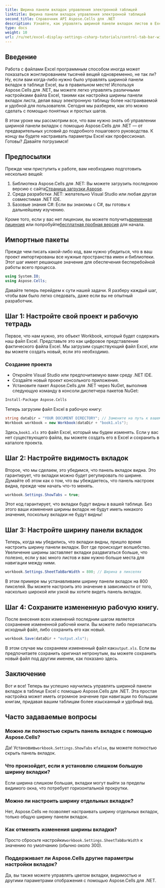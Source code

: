 ```yaml
---
title: Ширина панели вкладок управления электронной таблицей
linktitle: Ширина панели вкладок управления электронной таблицей
second_title: Справочник API Aspose.Cells для .NET
description: Узнайте, как управлять шириной панели вкладок листов в Excel с помощью Aspose.Cells для .NET с помощью этого пошагового руководства. Настройте свои файлы Excel эффективно.
type: docs
weight: 10
url: /ru/net/excel-display-settings-csharp-tutorials/control-tab-bar-width-of-spreadsheet/
---
```

## Введение

Работа с файлами Excel программным способом иногда может показаться жонглированием тысячей вещей одновременно, не так ли? Ну, если вам когда-либо нужно было управлять шириной панели вкладок в таблице Excel, вы в правильном месте! Используя Aspose.Cells для .NET, вы можете легко управлять различными настройками файла Excel, такими как настройка ширины панели вкладок листа, делая вашу электронную таблицу более настраиваемой и удобной для пользователя. Сегодня мы разберем, как это можно сделать с помощью понятных и простых шагов.

В этом уроке мы рассмотрим все, что вам нужно знать об управлении шириной панели вкладок с помощью Aspose.Cells для .NET — от предварительных условий до подробного пошагового руководства. К концу вы будете настраивать параметры Excel как профессионал. Готовы? Давайте погрузимся!

## Предпосылки

Прежде чем приступить к работе, вам необходимо подготовить несколько вещей:

1.  Библиотека Aspose.Cells для .NET: Вы можете загрузить последнюю версию с сайта[Страница загрузки Aspose](https://releases.aspose.com/cells/net/).
2. Среда разработки .NET: желательно Visual Studio или любая другая совместимая .NET IDE.
3. Базовые знания C#: Если вы знакомы с C#, вы готовы к дальнейшему изучению.

 Кроме того, если у вас нет лицензии, вы можете получить[временная лицензия](https://purchase.aspose.com/temporary-license/) или попробуйте[бесплатная пробная версия](https://releases.aspose.com/) для начала.

## Импортные пакеты

Прежде чем писать какой-либо код, вам нужно убедиться, что в ваш проект импортированы все нужные пространства имен и библиотеки. Этот шаг имеет решающее значение для обеспечения бесперебойной работы всего процесса.

```csharp
using System.IO;
using Aspose.Cells;
```

Давайте теперь перейдем к сути нашей задачи. Я разберу каждый шаг, чтобы вам было легко следовать, даже если вы не опытный разработчик.

## Шаг 1: Настройте свой проект и рабочую тетрадь

Первое, что нам нужно, это объект Workbook, который будет содержать наш файл Excel. Представьте это как цифровое представление фактического файла Excel. Мы загрузим существующий файл Excel, или вы можете создать новый, если это необходимо.

### Создание проекта

- Откройте Visual Studio или предпочитаемую вами среду .NET IDE.
- Создайте новый проект консольного приложения.
- Установите пакет Aspose.Cells для .NET через NuGet, выполнив следующую команду в консоли диспетчера пакетов NuGet:

```bash
Install-Package Aspose.Cells
```

Теперь загрузим файл Excel в рабочую книгу:

```csharp
string dataDir = "YOUR DOCUMENT DIRECTORY"; // Замените на путь к вашему файлу
Workbook workbook = new Workbook(dataDir + "book1.xls"); 
```

 Здесь,`book1.xls` это файл Excel, который мы будем изменять. Если у вас нет существующего файла, вы можете создать его в Excel и сохранить в каталоге проекта.

## Шаг 2: Настройте видимость вкладок

Второе, что мы сделаем, это убедимся, что панель вкладок видна. Это гарантирует, что вкладки можно будет регулировать по ширине. Думайте об этом как о том, что вы убеждаетесь, что панель настроек видна, прежде чем начать что-то менять.

```csharp
workbook.Settings.ShowTabs = true;
```

Этот код гарантирует, что вкладки будут видны в вашей таблице. Без этого ваши изменения ширины вкладок не будут иметь никакого значения, поскольку вкладки не будут видны!

## Шаг 3: Настройте ширину панели вкладок

Теперь, когда мы убедились, что вкладки видны, пришло время настроить ширину панели вкладок. Вот где происходит волшебство. Увеличение ширины заставляет вкладки раздвигаться больше, что полезно, если у вас много листов и вам нужно больше места для навигации между ними.

```csharp
workbook.Settings.SheetTabBarWidth = 800; // Ширина в пикселях
```

В этом примере мы устанавливаем ширину панели вкладок на 800 пикселей. Вы можете настроить это значение в зависимости от того, насколько широкой или узкой вы хотите видеть панель вкладок.

## Шаг 4: Сохраните измененную рабочую книгу.

После внесения всех изменений последним шагом является сохранение измененной рабочей книги. Вы можете либо перезаписать исходный файл, либо сохранить его как новый.

```csharp
workbook.Save(dataDir + "output.xls");
```

 В этом случае мы сохраняем измененный файл как`output.xls`. Если вы предпочитаете сохранить оригинал нетронутым, вы можете сохранить новый файл под другим именем, как показано здесь.

## Заключение

Вот и все! Теперь вы успешно научились управлять шириной панели вкладок в таблице Excel с помощью Aspose.Cells для .NET. Эта простая настройка может иметь огромное значение при навигации по большим книгам, придавая вашим таблицам более изысканный и удобный вид.

## Часто задаваемые вопросы

### Можно ли полностью скрыть панель вкладок с помощью Aspose.Cells?
 Да! Установив`workbook.Settings.ShowTabs` к`false`, вы можете полностью скрыть панель вкладок.

### Что произойдет, если я установлю слишком большую ширину вкладки?
Если ширина слишком большая, вкладки могут выйти за пределы видимого окна, что потребует горизонтальной прокрутки.

### Можно ли настроить ширину отдельных вкладок?
Нет, Aspose.Cells не позволяет настраивать ширину отдельных вкладок, только общую ширину панели вкладок.

### Как отменить изменения ширины вкладки?
 Просто сбросьте настройки`workbook.Settings.SheetTabBarWidth` к значению по умолчанию (обычно около 300).

### Поддерживает ли Aspose.Cells другие параметры настройки вкладок?
Да, вы также можете управлять цветом вкладки, видимостью и другими параметрами отображения с помощью Aspose.Cells для .NET.